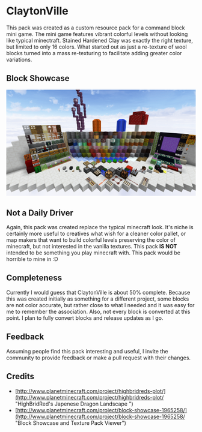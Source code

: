 # ClaytonVille
This pack was created as a custom resource pack for a command block mini game. The mini game features vibrant colorful levels without looking like typical minectraft. Stained Hardened Clay was exactly the right texture, but limited to only 16 colors. What started out as just a re-texture of wool blocks turned into a mass re-texturing to facilitate adding greater color variations.

## Block Showcase
![Block Showcase](https://github.com/markaplet/claytonville/blob/master/screenshots/2016-10-31_21.55.54.png)

## Not a Daily Driver
Again, this pack was created replace the typical minecraft look. It's niche is certainly more useful to creatives what wish for a cleaner color pallet, or map makers that want to build colorful levels preserving the color of minecraft, but not interested in the vanilla textures. This pack **IS NOT** intended to be something you play minecraft with. This pack would be horrible to mine in :D

## Completeness
Currently I would guess that ClaytonVille is about 50% complete. Because this was created initially as something for a different project, some blocks are not color accurate, but rather close to what I needed and it was easy for me to remember the association. Also, not every block is converted at this point. I plan to fully convert blocks and release updates as I go. 

## Feedback
Assuming people find this pack interesting and useful, I invite the community to provide feedback or make a pull request with their changes. 

## Credits
* [http://www.planetminecraft.com/project/highbridreds-plot/](http://www.planetminecraft.com/project/highbridreds-plot/ "HighBridRed's Japenese Dragon Landscape ")
* [http://www.planetminecraft.com/project/block-showcase-1965258/](http://www.planetminecraft.com/project/block-showcase-1965258/ "Block Showcase and Texture Pack Viewer")
